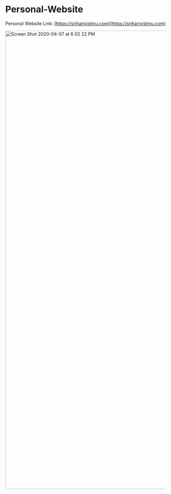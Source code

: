 # Personal-Website
Personal Website Link: [https://sriharivishnu.com](https://sriharivishnu.com)

<img width="1440" alt="Screen Shot 2020-04-07 at 6 02 22 PM" src="https://user-images.githubusercontent.com/37857112/78723729-00468480-78fa-11ea-92b6-6f8bd5b275d5.png">
